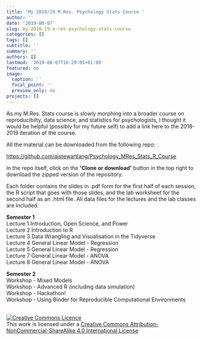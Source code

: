 ```yaml
---
title: 'My 2018/19 M.Res. Psychology Stats Course '
author: ''
date: '2019-08-07'
slug: my-2018-19-m-res-psychology-stats-course
categories: []
tags: []
subtitle: ''
summary: ''
authors: []
lastmod: '2019-08-07T16:29:05+01:00'
featured: no
image:
  caption: ''
  focal_point: ''
  preview_only: no
projects: []
---
```

As my M.Res. Stats course is slowly morphing into a broader course on reproducibilty, data science, and statistics for psychologists, I thought it would be helpful (possibly for my future self) to add a link here to the 2018-2019 iteration of the course.

All the material can be downloaded from the following repo:

https://github.com/ajstewartlang/Psychology_MRes_Stats_R_Course

In the repo itself, click on the __'Clone or download'__ button in the top right to download the zipped version of the repository.

Each folder contains the slides in .pdf form for the first half of each session, the R script that goes with those slides, and the lab worksheet for the second half as an .html file. All data files for the lectures and the lab classes are included. 

__Semester 1__<br>
Lecture 1	Introduction, Open Science, and Power<br>
Lecture 2	Introduction to R<br>
Lecture 3	Data Wrangling and Visualisation in the Tidyverse<br>
Lecture 4	General Linear Model - Regression<br>
Lecture 5	General Linear Model - Regression<br>
Lecture 7	General Linear Model - ANOVA<br>
Lecture 8	General Linear Model - ANOVA<br>

__Semester 2__<br>
Workshop - Mixed Models<br>
Workshop - Advanced R (including data simulation)<br>
Workshop - Hackathon!<br> 
Workshop - Using Binder for Reproducible Computational Environments<br>
<br>

<a rel="license" href="http://creativecommons.org/licenses/by-nc-sa/4.0/"><img alt="Creative Commons Licence" style="border-width:0" src="https://i.creativecommons.org/l/by-nc-sa/4.0/88x31.png" /></a><br />This work is licensed under a <a rel="license" href="http://creativecommons.org/licenses/by-nc-sa/4.0/">Creative Commons Attribution-NonCommercial-ShareAlike 4.0 International License</a>


